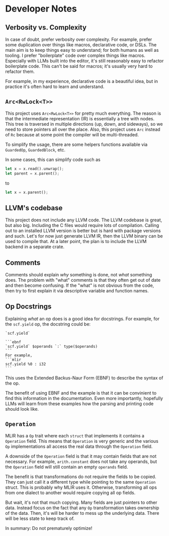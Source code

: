 # Developer Notes

## Verbosity vs. Complexity

In case of doubt, prefer verbosity over complexity.
For example, prefer some duplication over things like macros, declarative code, or DSLs.
The main aim is to keep things easy to understand; for both humans as well as tooling.
I prefer "boilerplate" code over complex things like macros.
Especially with LLMs built into the editor, it's still reasonably easy to refactor boilerplate code.
This can't be said for macros; it's usually very hard to refactor them.

For example, in my experience, declarative code is a beautiful idea, but in practice it's often hard to learn and understand.

## `Arc<RwLock<T>>`

This project uses `Arc<RwLock<T>>` for pretty much everything.
The reason is that the intermediate representation (IR) is essentially a tree with nodes.
This tree is traversed in multiple directions (up, down, and sideways), so we need to store pointers all over the place.
Also, this project uses `Arc` instead of `Rc` because at some point the compiler will be multi-threaded.

To simplify the usage, there are some helpers functions available via `GuardedOp`, `GuardedBlock`, etc.

In some cases, this can simplify code such as
```rust
let x = x.read().unwrap();
let parent = x.parent();
```
to
```rust
let x = x.parent();
```

## LLVM's codebase

This project does not include any LLVM code.
The LLVM codebase is great, but also big.
Including the C files would require lots of compilation.
Calling out to an installed LLVM version is better but is hard with package versions and such.
Let's for now just generate LLVM IR, then the LLVM binary can be used to compile that.
At a later point, the plan is to include the LLVM backend in a separate crate.

## Comments

Comments should explain *why* something is done, not *what* something does.
The problem with "what" comments is that they often get out of date and then become confusing.
If the "what" is not obvious from the code, then try to first explain it via descriptive variable and function names.

## Op Docstrings

Explaining *what* an op does is a good idea for docstrings.
For example, for the `scf.yield` op, the docstring could be:

    `scf.yield`
 
    ```ebnf
    `scf.yield` $operands `:` type($operands)
    ```
    For example,
    ```mlir
    scf.yield %0 : i32
    ```

This uses the Extended Backus-Naur Form (EBNF) to describe the syntax of the op.

The benefit of using EBNF and the example is that it can be convinient to find this information in the documentation.
Even more importantly, hopefully LLMs will learn from these examples how the parsing and printing code should look like.

## `Operation`

MLIR has a `Op` trait where each `struct` that implements it contains a `Operation` field.
This means that `Operation` is very generic and the various `Op` implementations
all access the real data through the `Operation` field.

A downside of the `Operation` field is that it may contain fields that are not necessary.
For example, `arith.constant` does not take any operands,
but the `Operation` field will still contain an empty `operands` field.

The benefit is that transformations do not require the fields to be copied.
They can just call it a different type while pointing to the same `Operation` struct.
This is probably why MLIR uses it.
Otherwise, transforming all ops from one dialect to another would require copying all op fields.

But wait, it's not that much copying.
Many fields are just pointers to other data.
Instead focus on the fact that any `Op` transformation takes ownership of the data.
Then, it's will be harder to mess up the underlying data.
There will be less state to keep track of.

In summary: Do not prematurely optimize!